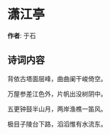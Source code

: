 # 潇江亭

**作者**: 于石

## 诗词内容

背依古塔面层峰，曲曲阑干峻倚空。

万屋参差江色外，片帆出没树阴中。

五更钟鼓半山月，两岸渔樵一笛风。

极目子陵台下路，滔滔惟有水流东。

